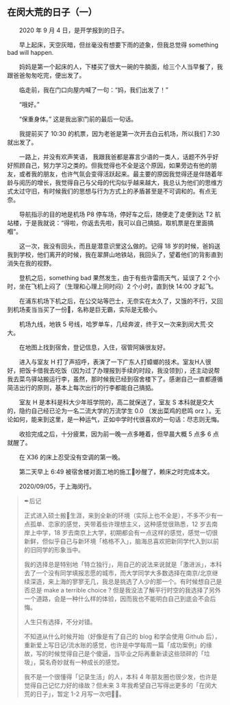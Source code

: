 ## 在闵大荒的日子（一）

&emsp;&emsp;2020 年 9 月 4 日，是开学报到的日子。

&emsp;&emsp;早上起床，天空灰暗，但丝毫没有想要下雨的迹象，但我总觉得 something bad will happen.

&emsp;&emsp;妈妈是第一个起床的人，下楼买了很大一碗的牛腩面，给三个人当早餐了，我跟爸爸匆匆吃完，便出发了。

&emsp;&emsp;临走前，我在门口向屋内喊了一句：“妈，我们出发了！”

&emsp;&emsp;“哦好。”

&emsp;&emsp;“保重身体。” 这是我出家门前的最后一句话。

&emsp;&emsp;我提前买了 10:30 的机票，因为老爸是第一次开去白云机场，所以我们 7:30 就出发了。

&emsp;&emsp;一路上，并没有欢声笑语， 我跟我爸都是寡言少语的一类人，话题不外乎好好照顾自己，努力学习之类的。但我觉得也不全是这个原因，如果旁边有他的朋友，或者我的朋友，也许气氛会变得活跃起来。最主要的原因我觉得还是伴随着年龄与阅历的增长，我觉得自己与父母的代沟似乎越来越大，我总认为他们的思维方式太过守旧，有时候我们的思想与行为方式上的矛盾甚至是不可调和的。有点无奈。

&emsp;&emsp;导航指示的目的地是机场 P8 停车场，停好车之后，随便走了走便到达 T2 航站楼，于是我就说：“得啦，你返去先啦，我可以自己搞掂，取机票是在里面搞嗰“。

&emsp;&emsp;这一次，我没有回头，而且是潜意识里这么做的。记得 18 岁的时候，爸妈送我到学校，他们离开的时候，我在翠屏山地铁站，我回头了，望着他们的背影直到消失在我的视野。

&emsp;&emsp;登机之后，something bad 果然发生，由于有些许雷雨天气，延误了 2 个小时，坐在飞机上闷了（生理和心理上同时闷）2 个小时，直到快 14:00 才起飞。

&emsp;&emsp;在浦东机场下机之后，在公交站等巴士，无奈实在太久了，又饿的不行，又回到机场麦当当买了一份🍔，名称是巨无霸，实际是无极小。

&emsp;&emsp;机场九线，地铁 5 号线，哈罗单车，几经奔波，终于又一次来到闵大荒·交大。

&emsp;&emsp;在地图上找到宿舍，登记信息，入住，宿管阿姨很友好。

&emsp;&emsp;进入与室友 H 打了声招呼，表演了一下广东人打蟑螂的技术。室友H人很好，把饭卡借我去吃饭（因为过了办理报到手续的时段，我没领到），还主动说帮我去菜鸟驿站搬运行李，虽然，那时候我已经到宿舍楼下了。感谢自己一直都遵循简洁出行的原则，基本上每次出行的行李都能自己搞掂。

&emsp;&emsp;室友 H 是本科是科大少年班学院的，高二就保送了，室友 S 本科就是交大的，隐约自己经已沦为一名二流大学的万流学生 0.0 （发出菜鸡的悲鸣 orz ）。无论如何，能来到这里，是一种运气，正如中学时代很喜欢的一句话：尽志则无悔。

&emsp;&emsp;收拾完成之后，十分疲累，因为前一晚一点多睡着，但早晨大概 5 点多 6 点就醒了。

&emsp;&emsp;在 X36 的床上忍受没有空调的第一晚。

&emsp;&emsp;第二天早上 6:49 被宿舍楼对面工地的施工🚧吵醒了，赖床之时完成本文。

&emsp;&emsp;2020/09/05，于上海闵行。

> ✒后记
>
> 正式进入硕士搬🧱生涯，来到全新的环境（实际上也不全是），不多不少有一点孤单、恋家的感觉，夹带着些许理想主义，这种感觉很熟悉，12 岁去南岸上中学，18 岁去南京上大学，初期都会有一点这样的感觉，感觉一切很新鲜，但似乎自己与新环境「格格不入」，脑海总喜欢把新同学代入到以前的旧同学的形象当中。
>
> 我的选择总是特别地「特立独行」，用自己的说法来说就是「激进派」，本科去了一个没有同学填报志愿的城市，而大学同学大多数选择在南京/北京继续深造，来上海的寥寥无几，我总是挑选了人少的那一个。有时候想自己是否总是 make a terrible choice ? 但是我没法了解平行时空的我选择了另外一个道路，会是一种什么样的体验，因而我也不能明白自己到底会不会后悔。
>
> 人生只有选择，不分对错。
>
> 不知道从什么时候开始（好像是有了自己的 blog 和学会使用 Github 后），重新爱上写日记/流水账的感觉，也许是中学每周一篇「成功案例」的缘故，写的时候觉得自己是个傻逼，当毕业之际再重新读这些琐碎的「垃圾」，莫名奇妙就有一种成长的感觉。
>
> 我不是一个很懂得「记录生活」的人，本科 4 年朋友圈也很少发，也许是觉得自己记忆力好的缘故？但未来 3 年我希望自己写得出更多的「在闵大荒的日子」，暂定 1-2 月写一次吧👦🏻。
